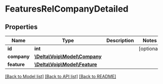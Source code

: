 # FeaturesRelCompanyDetailed

## Properties
Name | Type | Description | Notes
------------ | ------------- | ------------- | -------------
**id** | **int** |  | [optional] 
**company** | [**\Delta\Voip\Model\Company**](Company.md) |  | 
**feature** | [**\Delta\Voip\Model\Feature**](Feature.md) |  | 

[[Back to Model list]](../README.md#documentation-for-models) [[Back to API list]](../README.md#documentation-for-api-endpoints) [[Back to README]](../README.md)


